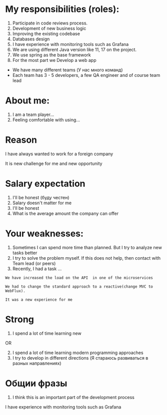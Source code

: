 # My responsibilities (roles):
1) Participate in code reviews process.
2) Development of new business logic
3) Improving the existing codebase
4) Databases design
5) I have experience with monitoring tools such as Grafana
6) We are using different Java version like 11, 17 on the project.
7) We use spring as the base framework
8) For the most part we Develop a web app

- We have many different teams (У нас много команд)
- Each team has 3 - 5 developers, a few QA engineer and of course team lead

# About me:
1) I am a team player...
2) Feeling comfortable with using...

# Reason
I have always wanted to work for a foreign company

It is new challenge for me and new opportunity

# Salary expectation

1. I'll be honest (буду честен)
2. Salary doesn't matter for me
3. I'll be honest
4. What is the average amount the company can offer

# Your weaknesses:

1) Sometimes I can spend more time than planned. But I try to analyze new tasks better
2) I try to solve the problem myself. If this does not help, then contact with Team lead (or peers)
3) Recently, I had a task ... 

```
We have increased the load on the API  in one of the microservices

We had to change the standard approach to a reactive(change MVC to WebFlux).

It was a new experience for me
```



# Strong

1. I spend a lot of time learning new

OR

2. I spend a lot of time learning modern programming approaches
3. I try to develop in different directions (Я стараюсь развиваться в разных направлениях)

# Общии фразы

1. I think this is an important part of the development process


I have experience with monitoring tools such as Grafana
